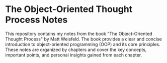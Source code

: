 # The Object-Oriented Thought Process Notes

This repository contains my notes from the book "The Object-Oriented Thought Process" by Matt Weisfeld. The book provides a clear and concise introduction to object-oriented programming (OOP) and its core principles. These notes are organized by chapters and cover the key concepts, important points, and personal insights gained from each chapter.

